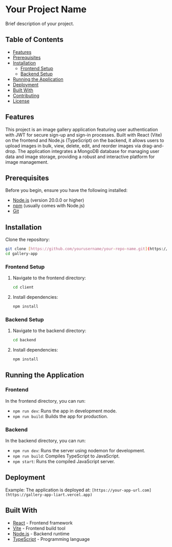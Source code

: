 # Your Project Name

Brief description of your project.

## Table of Contents
- [Features](#features)
- [Prerequisites](#prerequisites)
- [Installation](#installation)
  - [Frontend Setup](#frontend-setup)
  - [Backend Setup](#backend-setup)
- [Running the Application](#running-the-application)
- [Deployment](#deployment)
- [Built With](#built-with)
- [Contributing](#contributing)
- [License](#license)

## Features

This project is an image gallery application featuring user authentication with JWT for secure sign-up and sign-in processes. Built with React (Vite) on the frontend and Node.js (TypeScript) on the backend, it allows users to upload images in bulk, view, delete, edit, and reorder images via drag-and-drop. The application integrates a MongoDB database for managing user data and image storage, providing a robust and interactive platform for image management.

## Prerequisites

Before you begin, ensure you have the following installed:
- [Node.js](https://nodejs.org/) (version 20.0.0 or higher)
- [npm](https://www.npmjs.com/) (usually comes with Node.js)
- [Git](https://git-scm.com/)

## Installation

Clone the repository:

```bash
git clone [https://github.com/yourusername/your-repo-name.git](https://github.com/ali-miyan/gallery-app.git)
cd gallery-app
```

### Frontend Setup

1. Navigate to the frontend directory:
   ```bash
   cd client
   ```

2. Install dependencies:
   ```bash
   npm install
   ```

### Backend Setup

1. Navigate to the backend directory:
   ```bash
   cd backend
   ```

2. Install dependencies:
   ```bash
   npm install
   ```

## Running the Application

### Frontend

In the frontend directory, you can run:

- `npm run dev`: Runs the app in development mode.
- `npm run build`: Builds the app for production.

### Backend

In the backend directory, you can run:

- `npm run dev`: Runs the server using nodemon for development.
- `npm run build`: Compiles TypeScript to JavaScript.
- `npm start`: Runs the compiled JavaScript server.

## Deployment

Example:
The application is deployed at: `[https://your-app-url.com](https://gallery-app-liart.vercel.app)`

## Built With

- [React](https://reactjs.org/) - Frontend framework
- [Vite](https://vitejs.dev/) - Frontend build tool
- [Node.js](https://nodejs.org/) - Backend runtime
- [TypeScript](https://www.typescriptlang.org/) - Programming language

